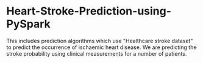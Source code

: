 # Heart-Stroke-Prediction-using-PySpark
This includes prediction algorithms which use "Healthcare stroke dataset" to predict the occurrence of ischaemic heart disease. We are predicting the stroke probability using clinical measurements for a number of patients.
